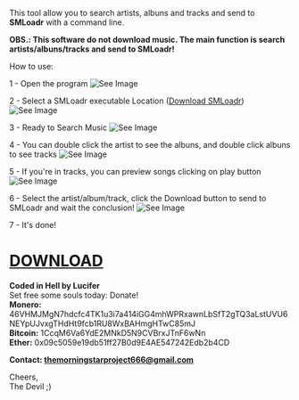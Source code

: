 This tool allow you to search artists, albuns and tracks and send to **SMLoadr** with a command line.  

**OBS.: This software do not download music. The main function is search artists/albuns/tracks and send to SMLoadr!**  

How to use: 

1 - Open the program ![See Image](https://imgur.com/t1HCHBs.png)  

2 - Select a SMLoadr executable Location ([Download SMLoadr](https://git.teknik.io/SMLoadrDev/SMLoadr/releases)) ![See Image](https://imgur.com/97vWxpl.png)  

3 - Ready to Search Music ![See Image](https://imgur.com/w5hmXV7.png)  

4 - You can double click the artist to see the albuns, and double click albuns to see tracks ![See Image](https://imgur.com/8JBSnB6.png) 

5 - If you're in tracks, you can preview songs clicking on play button ![See Image](https://imgur.com/7ewZeXL.png)

6 - Select the artist/album/track, click the Download button to send to SMLoadr and wait the conclusion! ![See Image](https://imgur.com/lUSxOIM.png)  




7 - It's done!  

# [DOWNLOAD](https://github.com/thelucifermorningstar/SMLoadr-AUX/releases)  

**Coded in Hell by Lucifer**  
Set free some souls today: Donate!  
**Monero:** 46VHMJMgN7hdcfc4TK1u3i7a414iGG4mhWPRxawnLbSfT2gTQ3aLstUVU6NEYpUJvxgTHdHt9fcb1RU8WxBAHmgHTwC85mJ  
**Bitcoin:** 1CcqM6Va6YdE2MNkD5N9CVBrxJTnF6wNn  
**Ether:** 0x09c5059e19db51ff27B0d9E4AE547242Edb2b4CD  


**Contact: themorningstarproject666@gmail.com**

Cheers,  
The Devil ;)
